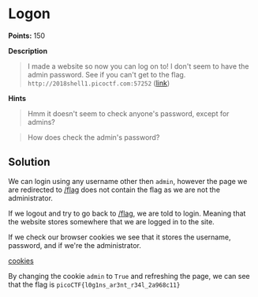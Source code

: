 # Logon

**Points:** 150

**Description**
> I made a website so now you can log on to! I don't seem to have the admin password. See if you can't get to the flag. `http://2018shell1.picoctf.com:57252` ([link](http://2018shell1.picoctf.com:57252))

**Hints**
> Hmm it doesn't seem to check anyone's password, except for admins?

> How does check the admin's password?

## Solution

We can login using any username other then `admin`, however the page we are redirected to [/flag](http://2018shell1.picoctf.com:57252/flag)  does not contain the flag as we are not the administrator.

If we logout and try to go back to [/flag](http://2018shell1.picoctf.com:57252/flag), we are told to login. Meaning that the website stores somewhere that we are logged in to the site.

If we check our browser cookies we see that it stores the username, password, and if we're the administrator.

[cookies](images/cookies.PNG)

By changing the cookie `admin` to `True` and refreshing the page, we can see that the flag is `picoCTF{l0g1ns_ar3nt_r34l_2a968c11}`